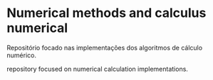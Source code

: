 # Numerical methods and calculus numerical

Repositório focado nas implementações dos algoritmos de cálculo numérico.

repository focused on numerical calculation implementations.
